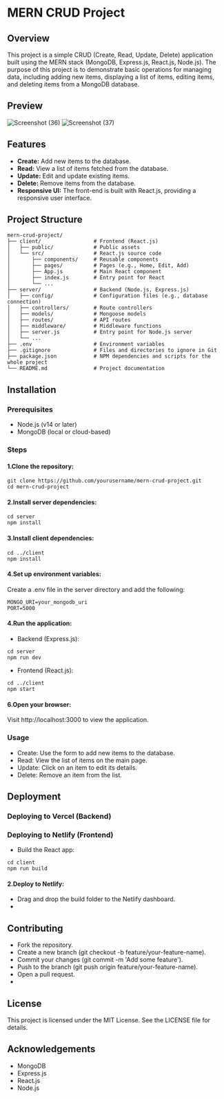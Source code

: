 # MERN CRUD Project

## Overview

This project is a simple CRUD (Create, Read, Update, Delete) application built using the MERN stack (MongoDB, Express.js, React.js, Node.js). The purpose of this project is to demonstrate basic operations for managing data, including adding new items, displaying a list of items, editing items, and deleting items from a MongoDB database.
## Preview
![Screenshot (36)](https://github.com/user-attachments/assets/a0b27b57-bbc2-49b4-a7e1-061d98ba94c2)
![Screenshot (37)](https://github.com/user-attachments/assets/db75422e-901d-476d-bfb2-5698f6aa06cf)



## Features

- **Create:** Add new items to the database.
- **Read:** View a list of items fetched from the database.
- **Update:** Edit and update existing items.
- **Delete:** Remove items from the database.
- **Responsive UI:** The front-end is built with React.js, providing a responsive user interface.

## Project Structure

```plaintext
mern-crud-project/
├── client/                 # Frontend (React.js)
│   ├── public/             # Public assets
│   └── src/                # React.js source code
│       ├── components/     # Reusable components
│       ├── pages/          # Pages (e.g., Home, Edit, Add)
│       ├── App.js          # Main React component
│       ├── index.js        # Entry point for React
│       └── ...
├── server/                 # Backend (Node.js, Express.js)
│   ├── config/             # Configuration files (e.g., database connection)
│   ├── controllers/        # Route controllers
│   ├── models/             # Mongoose models
│   ├── routes/             # API routes
│   ├── middleware/         # Middleware functions
│   ├── server.js           # Entry point for Node.js server
│   └── ...
├── .env                    # Environment variables
├── .gitignore              # Files and directories to ignore in Git
├── package.json            # NPM dependencies and scripts for the whole project
└── README.md               # Project documentation
```
## Installation
### Prerequisites
- Node.js (v14 or later)
- MongoDB (local or cloud-based)
### Steps
#### 1.Clone the repository:
```
git clone https://github.com/yourusername/mern-crud-project.git
cd mern-crud-project
```
#### 2.Install server dependencies:
```
cd server
npm install
```
#### 3.Install client dependencies:
```
cd ../client
npm install
```
#### 4.Set up environment variables:

Create a .env file in the server directory and add the following:
```
MONGO_URI=your_mongodb_uri
PORT=5000
```
#### 4.Run the application:

- Backend (Express.js):

```
cd server
npm run dev
```
- Frontend (React.js):

```
cd ../client
npm start
```
#### 6.Open your browser:

Visit http://localhost:3000 to view the application.

### Usage
- Create: Use the form to add new items to the database.
- Read: View the list of items on the main page.
- Update: Click on an item to edit its details.
- Delete: Remove an item from the list.

## Deployment
### Deploying to Vercel (Backend)


### Deploying to Netlify (Frontend)
- Build the React app:

```
cd client
npm run build
```

#### 2.Deploy to Netlify:
- Drag and drop the build folder to the Netlify dashboard.
- 
## Contributing
- Fork the repository.
- Create a new branch (git checkout -b feature/your-feature-name).
- Commit your changes (git commit -m 'Add some feature').
- Push to the branch (git push origin feature/your-feature-name).
- Open a pull request.
- 
## License
This project is licensed under the MIT License. See the LICENSE file for details.

## Acknowledgements
- MongoDB
- Express.js
- React.js
- Node.js
